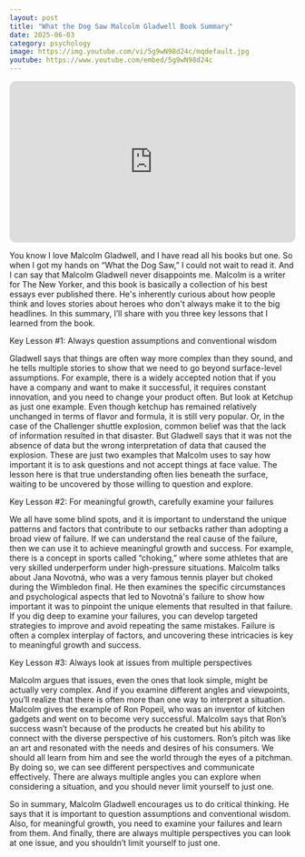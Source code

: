 ```yaml
---
layout: post
title: "What the Dog Saw Malcolm Gladwell Book Summary"
date: 2025-06-03
category: psychology
image: https://img.youtube.com/vi/5g9wN98d24c/mqdefault.jpg
youtube: https://www.youtube.com/embed/5g9wN98d24c
---
```


<div style="position: relative; padding-bottom: 56.25%; height: 0; overflow: hidden; max-width: 100%; border-radius: 12px;">
  <iframe 
    src="https://www.youtube.com/embed/5g9wN98d24c" 
    frameborder="0" 
    allowfullscreen
    style="position: absolute; top: 0; left: 0; width: 100%; height: 100%;">
  </iframe>
</div>


You know I love Malcolm Gladwell, and I have read all his books but one. So when I got my hands on “What the Dog Saw,” I could not wait to read it. And I can say that Malcolm Gladwell never disappoints me. Malcolm is a writer for The New Yorker, and this book is basically a collection of his best essays ever published there. He's inherently curious about how people think and loves stories about heroes who don't always make it to the big headlines. In this summary, I’ll share with you three key lessons that I learned from the book.

 


Key Lesson #1: Always question assumptions and conventional wisdom


Gladwell says that things are often way more complex than they sound, and he tells multiple stories to show that we need to go beyond surface-level assumptions. For example, there is a widely accepted notion that if you have a company and want to make it successful, it requires constant innovation, and you need to change your product often. But look at Ketchup as just one example. Even though ketchup has remained relatively unchanged in terms of flavor and formula, it is still very popular. Or, in the case of the Challenger shuttle explosion, common belief was that the lack of information resulted in that disaster. But Gladwell says that it was not the absence of data but the wrong interpretation of data that caused the explosion. These are just two examples that Malcolm uses to say how important it is to ask questions and not accept things at face value. The lesson here is that true understanding often lies beneath the surface, waiting to be uncovered by those willing to question and explore.

 


Key Lesson #2: For meaningful growth, carefully examine your failures


We all have some blind spots, and it is important to understand the unique patterns and factors that contribute to our setbacks rather than adopting a broad view of failure. If we can understand the real cause of the failure, then we can use it to achieve meaningful growth and success. For example, there is a concept in sports called “choking,” where some athletes that are very skilled underperform under high-pressure situations. Malcolm talks about Jana Novotná, who was a very famous tennis player but choked during the Wimbledon final. He then examines the specific circumstances and psychological aspects that led to Novotná's failure to show how important it was to pinpoint the unique elements that resulted in that failure. If you dig deep to examine your failures, you can develop targeted strategies to improve and avoid repeating the same mistakes. Failure is often a complex interplay of factors, and uncovering these intricacies is key to meaningful growth and success.

 


Key Lesson #3: Always look at issues from multiple perspectives


Malcolm argues that issues, even the ones that look simple, might be actually very complex. And if you examine different angles and viewpoints, you’ll realize that there is often more than one way to interpret a situation. Malcolm gives the example of Ron Popeil, who was an inventor of kitchen gadgets and went on to become very successful. Malcolm says that Ron’s success wasn’t because of the products he created but his ability to connect with the diverse perspective of his customers. Ron’s pitch was like an art and resonated with the needs and desires of his consumers. We should all learn from him and see the world through the eyes of a pitchman. By doing so, we can see different perspectives and communicate effectively. There are always multiple angles you can explore when considering a situation, and you should never limit yourself to just one.

 


So in summary, Malcolm Gladwell encourages us to do critical thinking. He says that it is important to question assumptions and conventional wisdom. Also, for meaningful growth, you need to examine your failures and learn from them. And finally, there are always multiple perspectives you can look at one issue, and you shouldn’t limit yourself to just one.